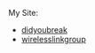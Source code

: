 My Site:

- [didyoubreak](https://www.didyoubreak.com/)
- [wirelesslinkgroup](http://www.wirelesslinkgroup.com/)
